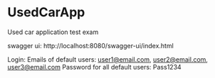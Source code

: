 # UsedCarApp
Used car application test exam

swagger ui: http://localhost:8080/swagger-ui/index.html

Login:
Emails of default users: user1@email.com, user2@email.com, user3@email.com
Password for all default users: Pass1234
